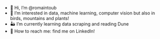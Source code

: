 - 👋 Hi, I’m @romaintoub
- 👀 I’m interested in data, machine learning, computer vision but also in birds, mountains and plants!
- 🏜️ I’m currently learning data scraping and reading Dune
- 🔗 How to reach me: find me on LinkedIn!

<!---
romaintoub/romaintoub is a ✨ special ✨ repository because its `README.md` (this file) appears on your GitHub profile.
You can click the Preview link to take a look at your changes.
--->
